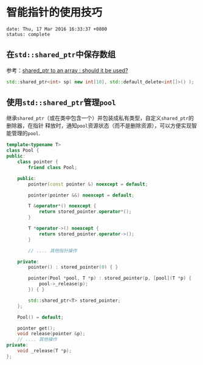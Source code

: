 # 智能指针的使用技巧
```{metadata}
date: Thu, 17 Mar 2016 16:33:37 +0800
status: complete
```

## 在`std::shared_ptr`中保存数组
参考：[shared_ptr to an array : should it be used?](http://stackoverflow.com/questions/13061979/shared-ptr-to-an-array-should-it-be-used)
```c++
std::shared_ptr<int> sp( new int[10], std::default_delete<int[]>() );
```
## 使用`std::shared_ptr`管理`pool`
继承`shared_ptr`（或在类中包含一个）并包装成私有类型，自定义`shared_ptr`的删除器，在指针
释放时，通知`pool`资源状态（而不是删除资源），可以方便实现智能管理的`pool`.
```c++
template<typename T>
class Pool {
public:
    class pointer {
        friend class Pool;

    public:
        pointer(const pointer &) noexcept = default;

        pointer(pointer &&) noexcept = default;

        T &operator*() noexcept {
            return stored_pointer.operator*();
        }

        T *operator->() noexcept {
            return stored_pointer.operator->();
        }

        // .... 其他指针操作

    private:
        pointer() : stored_pointer(0) { }

        pointer(Pool *pool, T *p) : stored_pointer(p, [pool](T *p) {
            pool->_release(p);
        }) { }

        std::shared_ptr<T> stored_pointer;
    };

    Pool() = default;

    pointer get();
    void release(pointer &p);
    // .... 其他操作
private:
    void _release(T *p);
};
```

